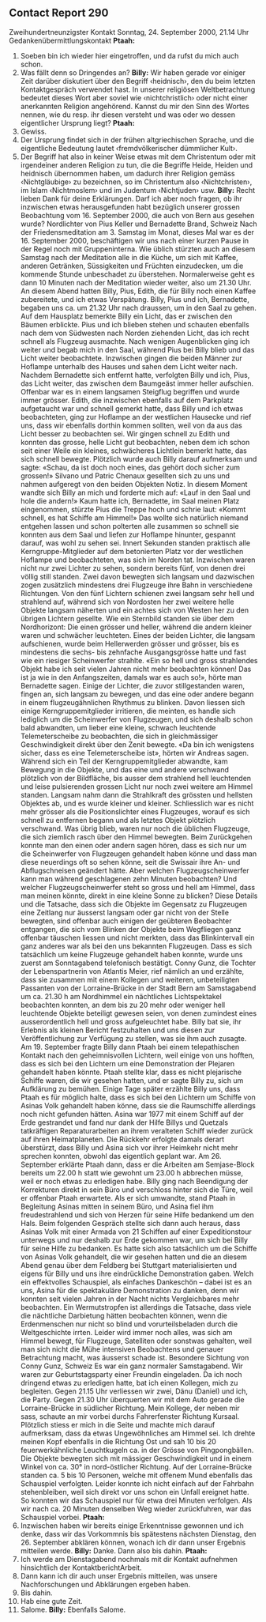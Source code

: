 ## Contact Report 290
Zweihundertneunzigster Kontakt
Sonntag, 24. September 2000, 21.14 Uhr
Gedankenübermittlungskontakt
**Ptaah:**
1. Soeben bin ich wieder hier eingetroffen, und da rufst du mich auch schon.
2. Was fällt denn so Dringendes an?
**Billy:**
Wir haben gerade vor einiger Zeit darüber diskutiert über den Begriff ‹heidnisch›, den du beim letzten Kontaktgespräch verwendet hast. In unserer religiösen Weltbetrachtung bedeutet dieses Wort aber soviel wie ‹nichtchristlich› oder nicht einer anerkannten Religion angehörend. Kannst du mir den Sinn des Wortes nennen, wie du resp. ihr diesen versteht und was oder wo dessen eigentlicher Ursprung liegt?
**Ptaah:**
3. Gewiss.
4. Der Ursprung findet sich in der frühen altgriechischen Sprache, und die eigentliche Bedeutung lautet ‹fremdvölkerischer dümmlicher Kult›.
5. Der Begriff hat also in keiner Weise etwas mit dem Christentum oder mit irgendeiner anderen Religion zu tun, die die Begriffe Heide, Heiden und heidnisch übernommen haben, um dadurch ihrer Religion gemäss ‹Nichtgläubige› zu bezeichnen, so im Christentum also ‹Nichtchristen›, im Islam ‹Nichtmoslem› und im Judentum ‹Nichtjuden› usw.
**Billy:**
Recht lieben Dank für deine Erklärungen. Darf ich aber noch fragen, ob ihr inzwischen etwas herausgefunden habt bezüglich unserer grossen Beobachtung vom 16. September 2000, die auch von Bern aus gesehen wurde?
Nordlichter
von Pius Keller und Bernadette Brand, Schweiz
Nach der Friedensmeditation am 3. Samstag im Monat, dieses Mal war es der 16. September 2000, beschäftigen wir uns nach einer kurzen Pause in der Regel noch mit Gruppeninterna. Wie üblich stürzten auch an diesem Samstag nach der Meditation alle in die Küche, um sich mit Kaffee, anderen Getränken, Süssigkeiten und Früchten einzudecken, um die kommende Stunde unbeschadet zu überstehen. Normalerweise geht es dann 10 Minuten nach der Meditation wieder weiter, also um 21.30 Uhr. An diesem Abend hatten Billy, Pius, Edith, die für Billy noch einen Kaffee zubereitete, und ich etwas Verspätung.
Billy, Pius und ich, Bernadette, begaben uns ca. um 21.32 Uhr nach draussen, um in den Saal zu gehen. Auf dem Hausplatz bemerkte Billy ein Licht, das er zwischen den Bäumen erblickte. Pius und ich blieben stehen und schauten ebenfalls nach dem von Südwesten nach Norden ziehenden Licht, das ich recht schnell als Flugzeug ausmachte. Nach wenigen Augenblicken ging ich weiter und begab mich in den Saal, während Pius bei Billy blieb und das Licht weiter beobachtete. Inzwischen gingen die beiden Männer zur Hoflampe unterhalb des Hauses und sahen dem Licht weiter nach.
Nachdem Bernadette sich entfernt hatte, verfolgten Billy und ich, Pius, das Licht weiter, das zwischen dem Baumgeäst immer heller aufschien. Offenbar war es in einem langsamen Steigflug begriffen und wurde immer grösser. Edith, die inzwischen ebenfalls auf dem Parkplatz aufgetaucht war und schnell gemerkt hatte, dass Billy und ich etwas beobachteten, ging zur Hoflampe an der westlichen Hausecke und rief uns, dass wir ebenfalls dorthin kommen sollten, weil von da aus das Licht besser zu beobachten sei. Wir gingen schnell zu Edith und konnten das grosse, helle Licht gut beobachten, neben dem ich schon seit einer Weile ein kleines, schwächeres Lichtlein bemerkt hatte, das sich schnell bewegte. Plötzlich wurde auch Billy darauf aufmerksam und sagte: «Schau, da ist doch noch eines, das gehört doch sicher zum grossen!» Silvano und Patric Chenaux gesellten sich zu uns und nahmen aufgeregt von den beiden Objekten Notiz. In diesem Moment wandte sich Billy an mich und forderte mich auf: «Lauf in den Saal und hole die andern!»
Kaum hatte ich, Bernadette, im Saal meinen Platz eingenommen, stürzte Pius die Treppe hoch und schrie laut: «Kommt schnell, es hat Schiffe am Himmel!» Das wollte sich natürlich niemand entgehen lassen und schon polterten alle zusammen so schnell sie konnten aus dem Saal und liefen zur Hoflampe hinunter, gespannt darauf, was wohl zu sehen sei.
Innert Sekunden standen praktisch alle Kerngruppe-Mitglieder auf dem betonierten Platz vor der westlichen Hoflampe und beobachteten, was sich im Norden tat. Inzwischen waren nicht nur zwei Lichter zu sehen, sondern bereits fünf, von denen drei völlig still standen. Zwei davon bewegten sich langsam und dazwischen zogen zusätzlich mindestens drei Flugzeuge ihre Bahn in verschiedene Richtungen. Von den fünf Lichtern schienen zwei langsam sehr hell und strahlend auf, während sich von Nordosten her zwei weitere helle Objekte langsam näherten und ein achtes sich von Westen her zu den übrigen Lichtern gesellte. Wie ein Sternbild standen sie über dem Nordhorizont: Die einen grösser und heller, während die andern kleiner waren und schwächer leuchteten. Eines der beiden Lichter, die langsam aufschienen, wurde beim Hellerwerden grösser und grösser, bis es mindestens die sechs- bis zehnfache Ausgangsgrösse hatte und fast wie ein riesiger Scheinwerfer strahlte. «Ein so hell und gross strahlendes Objekt habe ich seit vielen Jahren nicht mehr beobachten können! Das ist ja wie in den Anfangszeiten, damals war es auch so!», hörte man Bernadette sagen. Einige der Lichter, die zuvor stillgestanden waren, fingen an, sich langsam zu bewegen, und das eine oder andere begann in einem flugzeugähnlichen Rhythmus zu blinken.
Davon liessen sich einige Kerngruppemitglieder irritieren, die meinten, es handle sich lediglich um die Scheinwerfer von Flugzeugen, und sich deshalb schon bald abwandten, um lieber eine kleine, schwach leuchtende Telemeterscheibe zu beobachten, die sich in gleichmässiger Geschwindigkeit direkt über den Zenit bewegte. «Da bin ich wenigstens sicher, dass es eine Telemeterscheibe ist», hörten wir Andreas sagen. Während sich ein Teil der Kerngruppemitglieder abwandte, kam Bewegung in die Objekte, und das eine und andere verschwand plötzlich von der Bildfläche, bis ausser dem strahlend hell leuchtenden und leise pulsierenden grossen Licht nur noch zwei weitere am Himmel standen. Langsam nahm dann die Strahlkraft des grössten und hellsten Objektes ab, und es wurde kleiner und kleiner. Schliesslich war es nicht mehr grösser als die Positionslichter eines Flugzeuges, worauf es sich schnell zu entfernen begann und als letztes Objekt plötzlich verschwand. Was übrig blieb, waren nur noch die üblichen Flugzeuge, die sich ziemlich rasch über den Himmel bewegten.
Beim Zurückgehen konnte man den einen oder andern sagen hören, dass es sich nur um die Scheinwerfer von Flugzeugen gehandelt haben könne und dass man diese neuerdings oft so sehen könne, seit die Swissair ihre An- und Abflugschneisen geändert hätte. Aber welchen Flugzeugscheinwerfer kann man während geschlagenen zehn Minuten beobachten? Und welcher Flugzeugscheinwerfer steht so gross und hell am Himmel, dass man meinen könnte, direkt in eine kleine Sonne zu blicken? Diese Details und die Tatsache, dass sich die Objekte im Gegensatz zu Flugzeugen eine Zeitlang nur äusserst langsam oder gar nicht von der Stelle bewegten, sind offenbar auch einigen der geübteren Beobachter entgangen, die sich vom Blinken der Objekte beim Wegfliegen ganz offenbar täuschen liessen und nicht merkten, dass das Blinkintervall ein ganz anderes war als bei den uns bekannten Flugzeugen.
Dass es sich tatsächlich um keine Flugzeuge gehandelt haben konnte, wurde uns zuerst am Sonntagabend telefonisch bestätigt. Conny Gunz, die Tochter der Lebenspartnerin von Atlantis Meier, rief nämlich an und erzählte, dass sie zusammen mit einem Kollegen und weiteren, unbeteiligten Passanten von der Lorraine-Brücke in der Stadt Bern am Samstagabend um ca. 21.30 h am Nordhimmel ein nächtliches Lichtspektakel beobachten konnten, an dem bis zu 20 mehr oder weniger hell leuchtende Objekte beteiligt gewesen seien, von denen zumindest eines ausserordentlich hell und gross aufgeleuchtet habe. Billy bat sie, ihr Erlebnis als kleinen Bericht festzuhalten und uns diesen zur Veröffentlichung zur Verfügung zu stellen, was sie ihm auch zusagte.
Am 19. September fragte Billy dann Ptaah bei einem telepathischen Kontakt nach den geheimnisvollen Lichtern, weil einige von uns hofften, dass es sich bei den Lichtern um eine Demonstration der Plejaren gehandelt haben könnte. Ptaah stellte klar, dass es nicht plejarische Schiffe waren, die wir gesehen hatten, und er sagte Billy zu, sich um Aufklärung zu bemühen. Einige Tage später erzählte Billy uns, dass Ptaah es für möglich halte, dass es sich bei den Lichtern um Schiffe von Asinas Volk gehandelt haben könne, dass sie die Raumschiffe allerdings noch nicht gefunden hätten.
Asina war 1977 mit einem Schiff auf der Erde gestrandet und fand nur dank der Hilfe Billys und Quetzals tatkräftigen Reparaturarbeiten an ihrem veralteten Schiff wieder zurück auf ihren Heimatplaneten. Die Rückkehr erfolgte damals derart überstürzt, dass Billy und Asina sich vor ihrer Heimkehr nicht mehr sprechen konnten, obwohl das eigentlich geplant war.
Am 26. September erklärte Ptaah dann, dass er die Arbeiten am Semjase-Block bereits um 22.00 h statt wie gewohnt um 23.00 h abbrechen müsse, weil er noch etwas zu erledigen habe. Billy ging nach Beendigung der Korrekturen direkt in sein Büro und verschloss hinter sich die Türe, weil er offenbar Ptaah erwartete. Als er sich umwandte, stand Ptaah in Begleitung Asinas mitten in seinem Büro, und Asina fiel ihm freudestrahlend und sich von Herzen für seine Hilfe bedankend um den Hals. Beim folgenden Gespräch stellte sich dann auch heraus, dass Asinas Volk mit einer Armada von 21 Schiffen auf einer Expeditionstour unterwegs und nur deshalb zur Erde gekommen war, um sich bei Billy für seine Hilfe zu bedanken. Es hatte sich also tatsächlich um die Schiffe von Asinas Volk gehandelt, die wir gesehen hatten und die an diesem Abend genau über dem Feldberg bei Stuttgart materialisierten und eigens für Billy und uns ihre eindrückliche Demonstration gaben.
Welch ein effektvolles Schauspiel, als einfaches Dankeschön – dabei ist es an uns, Asina für die spektakuläre Demonstration zu danken, denn wir konnten seit vielen Jahren in der Nacht nichts Vergleichbares mehr beobachten.
Ein Wermutstropfen ist allerdings die Tatsache, dass viele die nächtliche Darbietung hätten beobachten können, wenn die Erdenmenschen nur nicht so blind und vorurteilsbeladen durch die Weltgeschichte irrten. Leider wird immer noch alles, was sich am Himmel bewegt, für Flugzeuge, Satelliten oder sonstwas gehalten, weil man sich nicht die Mühe intensiven Beobachtens und genauer Betrachtung macht, was äusserst schade ist.
Besondere Sichtung
von Conny Gunz, Schweiz
Es war ein ganz normaler Samstagabend. Wir waren zur Geburtstagsparty einer Freundin eingeladen. Da ich noch dringend etwas zu erledigen hatte, bat ich einen Kollegen, mich zu begleiten. Gegen 21.15 Uhr verliessen wir zwei, Dänu (Daniel) und ich, die Party. Gegen 21.30 Uhr überquerten wir mit dem Auto gerade die Lorraine-Brücke in südlicher Richtung. Mein Kollege, der neben mir sass, schaute an mir vorbei durchs Fahrerfenster Richtung Kursaal. Plötzlich stiess er mich in die Seite und machte mich darauf aufmerksam, dass da etwas Ungewöhnliches am Himmel sei. Ich drehte meinen Kopf ebenfalls in die Richtung Ost und sah 10 bis 20 feuerwerkähnliche Leuchtkugeln ca. in der Grösse von Pingpongbällen. Die Objekte bewegten sich mit mässiger Geschwindigkeit und in einem Winkel von ca. 30° in nord-östlicher Richtung. Auf der Lorraine-Brücke standen ca. 5 bis 10 Personen, welche mit offenem Mund ebenfalls das Schauspiel verfolgten. Leider konnte ich nicht einfach auf der Fahrbahn stehenbleiben, weil sich direkt vor uns schon ein Unfall ereignet hatte. So konnten wir das Schauspiel nur für etwa drei Minuten verfolgen. Als wir nach ca. 20 Minuten denselben Weg wieder zurückfuhren, war das Schauspiel vorbei.
**Ptaah:**
6. Inzwischen haben wir bereits einige Erkenntnisse gewonnen und ich denke, dass wir das Vorkommnis bis spätestens nächsten Dienstag, den 26. September abklären können, wonach ich dir dann unser Ergebnis mitteilen werde.
**Billy:**
Danke. Dann also bis dahin.
**Ptaah:**
7. Ich werde am Dienstagabend nochmals mit dir Kontakt aufnehmen hinsichtlich der KontaktberichtArbeit.
8. Dann kann ich dir auch unser Ergebnis mitteilen, was unsere Nachforschungen und Abklärungen ergeben haben.
9. Bis dahin.
10. Hab eine gute Zeit.
11. Salome.
**Billy:**
Ebenfalls Salome.